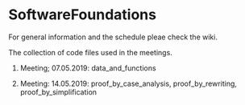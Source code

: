 # SoftwareFoundations
For general information and the schedule pleae check the wiki.

The collection of code files used in the meetings.

1. Meeting; 07.05.2019:
data_and_functions

2. Meeting: 14.05.2019:
proof_by_case_analysis, proof_by_rewriting, proof_by_simplification
